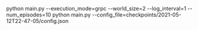 python main.py --execution_mode=grpc --world_size=2 --log_interval=1 --num_episodes=10
python main.py --config_file=checkpoints/2021-05-12T22-47-05/config.json